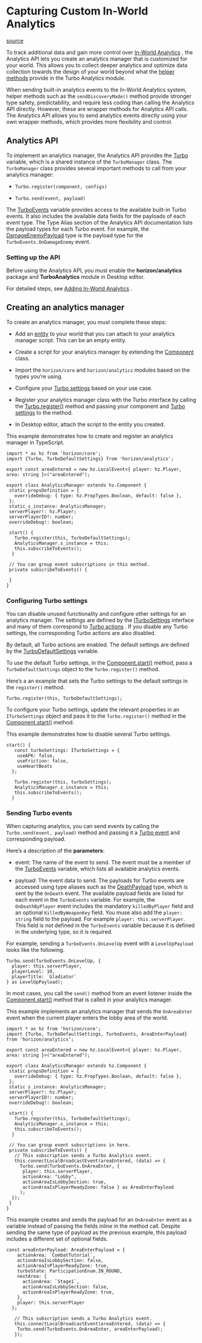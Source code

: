 # Capturing Custom In-World Analytics

[source](https://developers.meta.com/horizon-worlds/learn/documentation/performance-best-practices-and-tooling/analytics/custom-in-world-analytics)

To track additional data and gain more control over [In-World Analytics](/horizon-worlds/learn/documentation/performance-best-practices-and-tooling/analytics/using-in-world-analytics/) , the Analytics API lets you create an analytics manager that is customized for your world. This allows you to collect deeper analytics and optimize data collection towards the design of your world beyond what the [helper methods](/horizon-worlds/learn/documentation/performance-best-practices-and-tooling/analytics/using-in-world-analytics#sending-turbo-actions) provide in the Turbo Analytics module.

When sending built-in analytics events to the In-World Analytics system, helper methods such as the `sendDiscoveryMade()` method provide stronger type safety, predictability, and require less coding than calling the Analytics API directly. However, these are wrapper methods for Analytics API calls. The Analytics API allows you to send analytics events directly using your own wrapper methods, which provides more flexibility and control.

## Analytics API

To implement an analytics manager, the Analytics API provides the [Turbo](/horizon-worlds/reference/2.0.0/analytics_turbo) variable, which is a shared instance of the `TurboManager` class. The `TurboManager` class provides several important methods to call from your analytics manager:

*   `Turbo.register(component, configs)`
    

*   `Turbo.send(event, payload)`
    

The [TurboEvents](/horizon-worlds/reference/2.0.0/analytics_turboevents) variable provides access to the available built-in Turbo events. It also includes the available data fields for the payloads of each event type. The Type Alias section of the Analytics API documentation lists the payload types for each Turbo event. For example, the [DamageEnemyPayload](/horizon-worlds/reference/2.0.0/analytics_damageenemypayload) type is the payload type for the `TurboEvents.OnDamageEnemy` event.

### Setting up the API

Before using the Analytics API, you must enable the **horizon/analytics** package and **TurboAnalytics** module in Desktop editor.

For detailed steps, see [Adding In-World Analytics](/horizon-worlds/learn/documentation/performance-best-practices-and-tooling/analytics/using-in-world-analytics#adding-in-world-analytics-to-a-world) .

## Creating an analytics manager

To create an analytics manager, you must complete these steps:

*   Add an [entity](/horizon-worlds/reference/2.0.0/core_entity) to your world that you can attach to your analytics manager script. This can be an empty entity.
    

*   Create a script for your analytics manager by extending the [Component](/horizon-worlds/reference/2.0.0/core_component) class.
    

*   Import the `horizon/core` and `horizon/analytics` modules based on the types you’re using.
    

*   Configure your [Turbo settings](#configure-turbo-settings) based on your use case.
    

*   Register your analytics manager class with the Turbo interface by calling the [Turbo.register()](/horizon-worlds/reference/2.0.0/analytics_turbo) method and passing your component and [Turbo settings](#configure-turbo-settings) to the method.
    

*   In Desktop editor, attach the script to the entity you created.
    

This example demonstrates how to create and register an analytics manager in TypeScript.

```
import * as hz from 'horizon/core';
import {Turbo, TurboDefaultSettings} from 'horizon/analytics';

export const areaEntered = new hz.LocalEvent<{ player: hz.Player, area: string }>("areaEntered");

export class AnalyticsManager extends hz.Component {
 static propsDefinition = {
   overrideDebug: { type: hz.PropTypes.Boolean, default: false },
 };
 static s_instance: AnalyticsManager;
 serverPlayer!: hz.Player;
 serverPlayerID!: number;
 overrideDebug!: boolean;

 start() {
   Turbo.register(this, TurboDefaultSettings);
   AnalyticsManager.s_instance = this;
   this.subscribeToEvents();
  }

 // You can group event subscriptions in this method.
 private subscribeToEvents() {

 }
}
```

### Configuring Turbo settings

You can disable unused functionality and configure other settings for an analytics manager. The settings are defined by the [ITurboSettings](/horizon-worlds/reference/2.0.0/analytics_iturbosettings) interface and many of them correspond to [Turbo actions](/horizon-worlds/reference/2.0.0/analytics_action) . If you disable any Turbo settings, the corresponding Turbo actions are also disabled.

By default, all Turbo actions are enabled. The default settings are defined by the [TurboDefaultSettings](/horizon-worlds/reference/2.0.0/analytics_turbodefaultsettings) variable.

To use the default Turbo settings, in the [Component.start()](/horizon-worlds/reference/2.0.0/core_component) method, pass a `TurboDefaultSettings` object to the `Turbo.register()` method.

Here’s a an example that sets the Turbo settings to the default settings in the `register()` method.

```
Turbo.register(this, TurboDefaultSettings);
```

To configure your Turbo settings, update the relevant properties in an `ITurboSettings` object and pass it to the `Turbo.register()` method in the [Component.start()](/horizon-worlds/reference/2.0.0/core_component#start) method.

This example demonstrates how to disable several Turbo settings.

```
start() {
   const turboSettings: ITurboSettings = {
    useAFK: false,
    useFriction: false,
    useHeartBeats
  };

   Turbo.register(this, turboSettings);
   AnalyticsManager.s_instance = this;
   this.subscribeToEvents();
  }
```

### Sending Turbo events

When capturing analytics, you can send events by calling the `Turbo.send(event, payload)` method and passing it a [Turbo event](/horizon-worlds/reference/2.0.0/analytics_turboevents) and corresponding payload.

Here’s a description of the **parameters**:

*   event: The name of the event to send. The event must be a member of the [TurboEvents](/horizon-worlds/reference/2.0.0/analytics_turboevents) variable, which lists all available analytics events.
    

*   payload: The event data to send. The payloads for Turbo events are accessed using type aliases such as the [DeathPayload](/horizon-worlds/reference/2.0.0/analytics_deathpayload) type, which is sent by the `OnDeath` event. The available payload fields are listed for each event in the `TurboEvents` variable. For example, the `OnDeathByPlayer` event includes the mandatory `killedByPlayer` field and an optional `KilledByWeaponKey` field. You muse also add the `player: string` field to the payload. For example `player: this.serverPlayer`. This field is not defined in the `TurboEvents` variable because it is defined in the underlying type, so it is required.
    

For example, sending a `TurboEvents.OnLevelUp` event with a `LevelUpPayload` looks like the following.

```
Turbo.send(TurboEvents.OnLevelUp, {
  player: this.serverPlayer,
  playerLevel: 10,
  playerTitle: `Gladiator`
} as LevelUpPayload);
```

In most cases, you call the `send()` method from an event listener inside the [Component.start()](/horizon-worlds/reference/2.0.0/core_component) method that is called in your analytics manager.

This example implements an analytics manager that sends the `OnAreaEnter` event when the current player enters the lobby area of the world.

```
import * as hz from 'horizon/core';
import {Turbo, TurboDefaultSettings, TurboEvents, AreaEnterPayload} from 'horizon/analytics';

export const areaEntered = new hz.LocalEvent<{ player: hz.Player, area: string }>("areaEntered");

export class AnalyticsManager extends hz.Component {
 static propsDefinition = {
   overrideDebug: { type: hz.PropTypes.Boolean, default: false },
 };
 static s_instance: AnalyticsManager;
 serverPlayer!: hz.Player;
 serverPlayerID!: number;
 overrideDebug!: boolean;

 start() {
   Turbo.register(this, TurboDefaultSettings);
   AnalyticsManager.s_instance = this;
   this.subscribeToEvents();
  }

 // You can group event subscriptions in here.
 private subscribeToEvents() {
   // This subscription sends a Turbo Analytics event.
   this.connectLocalBroadcastEvent(areaEntered, (data) => {
     Turbo.send(TurboEvents.OnAreaEnter, {
      player: this.serverPlayer,
      actionArea: "Lobby",
      actionAreaIsLobbySection: true,
      actionAreaIsPlayerReadyZone: false } as AreaEnterPayload
     );
  });
 }
}
```

This example creates and sends the payload for an `OnAreaEnter` event as a variable instead of passing the fields inline in the method call. Despite sending the same type of payload as the previous example, this payload includes a different set of optional fields.

```
const areaEnterPayload: AreaEnterPayload = {
    actionArea: `CombatTutorial`,
    actionAreaIsLobbySection: false,
    actionAreaIsPlayerReadyZone: true,
    turboState: ParticipationEnum.IN_ROUND,
    nextArea: {
      actionArea: `Stage1`,
      actionAreaIsLobbySection: false,
      actionAreaIsPlayerReadyZone: true,
    },
    player: this.serverPlayer
  };

   // This subscription sends a Turbo Analytics event.
   this.connectLocalBroadcastEvent(areaEntered, (data) => {
    Turbo.send(TurboEvents.OnAreaEnter, areaEnterPayload);
   });
```

 

 

 

 

 

 

 

 

 

 

 

 

 

 

 

 

 

 

 

 

 

 

 

 

 

 

 

 

 

 

 

 

 

 

 

 

 

 

 

 

 

 

 

 

 

 

 